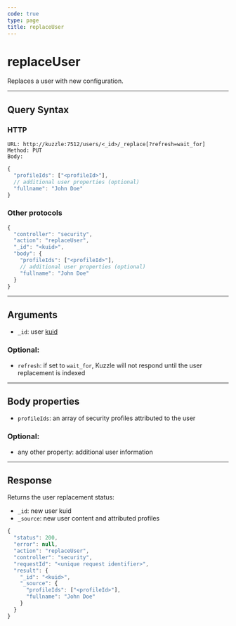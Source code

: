 ```yaml
---
code: true
type: page
title: replaceUser
---
```


# replaceUser

<SinceBadge version="1.0.0" />

Replaces a user with new configuration.

---

## Query Syntax

### HTTP

```http
URL: http://kuzzle:7512/users/<_id>/_replace[?refresh=wait_for]
Method: PUT
Body:
```

```js
{
  "profileIds": ["<profileId>"],
  // additional user properties (optional)
  "fullname": "John Doe"
}
```

### Other protocols

```js
{
  "controller": "security",
  "action": "replaceUser",
  "_id": "<kuid>",
  "body": {
    "profileIds": ["<profileId>"],
    // additional user properties (optional)
    "fullname": "John Doe"
  }
}
```

---

## Arguments

- `_id`: user [kuid](/core/1/guide/guides/kuzzle-depth/authentication/#the-kuzzle-user-identifier)

### Optional:

- `refresh`: if set to `wait_for`, Kuzzle will not respond until the user replacement is indexed

---

## Body properties

- `profileIds`: an array of security profiles attributed to the user

### Optional:

- any other property: additional user information

---

## Response

Returns the user replacement status:

- `_id`: new user kuid
- `_source`: new user content and attributed profiles

```javascript
{
  "status": 200,
  "error": null,
  "action": "replaceUser",
  "controller": "security",
  "requestId": "<unique request identifier>",
  "result": {
    "_id": "<kuid>",
    "_source": {
      "profileIds": ["<profileId>"],
      "fullname": "John Doe"
    }
  }
}
```
